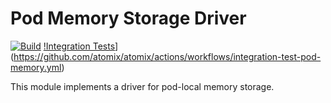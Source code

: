 <!--
SPDX-FileCopyrightText: 2023-present Intel Corporation
SPDX-License-Identifier: Apache-2.0
-->

# Pod Memory Storage Driver

[![Build](https://img.shields.io/github/actions/workflow/status/atomix/atomix/drivers-pod-memory-verify.yml)](https://github.com/atomix/atomix/actions/workflows/drivers-pod-memory-verify.yml)
[!Integration Tests](https://img.shields.io/github/actions/workflow/status/atomix/atomix/integration-test-pod-memory.yml)](https://github.com/atomix/atomix/actions/workflows/integration-test-pod-memory.yml)

This module implements a driver for pod-local memory storage.
